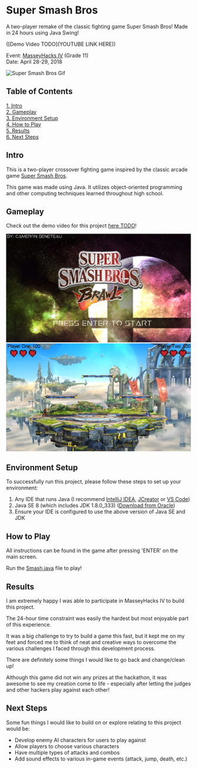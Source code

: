 # Super Smash Bros

A two-player remake of the classic fighting game Super Smash Bros! Made in 24 hours using Java Swing!

([Demo Video TODO](YOUTUBE LINK HERE))

Event: [MasseyHacks IV](https://mh4.masseyhacks.ca/) (Grade 11)  
Date: April 28-29, 2018

![Super Smash Bros Gif](Screenshots/SuperSmashBroGif.gif)

## Table of Contents
[1. Intro](#Intro)  
[2. Gameplay](#Gameplay)  
[3. Environment Setup](#Environment-Setup)  
[4. How to Play](#How-to-Play)  
[5. Results](#Results)  
[6. Next Steps](#Next-Steps)

## Intro

This is a two-player crossover fighting game inspired by the classic arcade game [Super Smash Bros](https://en.wikipedia.org/wiki/Super_Smash_Bros.).

This game was made using Java. It utilizes object-oriented programming and other computing techniques learned throughout high school.

## Gameplay

Check out the demo video for this project [here TODO](https://youtu.be/iMbGX3d2MWY)!

![Super Smash Bros Main](Screenshots/SuperSmashBrosMain.png)  
![Super Smash Bros Game](Screenshots/SuperSmashBrosArena1.png)

## Environment Setup

To successfully run this project, please follow these steps to set up your environment:

1. Any IDE that runs Java (I recommend [IntelliJ IDEA](https://www.jetbrains.com/idea/), [JCreator](https://www.deepcrazyworld.com/how-to-download-jcreator-pro/) or [VS Code](https://code.visualstudio.com/download))
2. Java SE 8 (which includes JDK 1.8.0_333) ([Download from Oracle](https://www.oracle.com/java/technologies/javase/javase8u211-later-archive-downloads.html))
3. Ensure your IDE is configured to use the above version of Java SE and JDK

## How to Play

All instructions can be found in the game after pressing 'ENTER' on the main screen.

Run the [Smash.java](Smash.java) file to play!

## Results

I am extremely happy I was able to participate in MasseyHacks IV to build this project.

The 24-hour time constraint was easily the hardest but most enjoyable part of this experience.

It was a big challenge to try to build a game this fast, but it kept me on my feet and forced me to think of neat and creative ways to overcome the various challenges I faced through this development process.

There are definitely some things I would like to go back and change/clean up!

Although this game did not win any prizes at the hackathon, it was awesome to see my creation come to life - especially after letting the judges and other hackers play against each other!

## Next Steps
Some fun things I would like to build on or explore relating to this project would be:

- Develop enemy AI characters for users to play against
- Allow players to choose various characters
- Have multiple types of attacks and combos
- Add sound effects to various in-game events (attack, jump, death, etc.)
